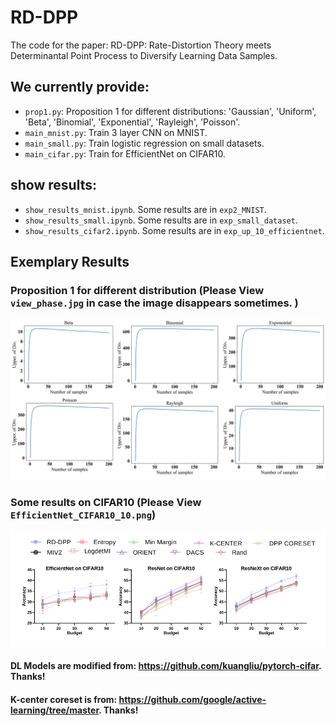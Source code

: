 # RD-DPP
The code for the paper: RD-DPP: Rate-Distortion Theory meets Determinantal Point Process to Diversify Learning Data Samples.

## We currently provide:
- ```prop1.py```: Proposition 1 for different distributions:
'Gaussian', 'Uniform', 'Beta', 'Binomial', 'Exponential', 'Rayleigh', 'Poisson'.
- ```main_mnist.py```: Train 3 layer CNN on MNIST.
- ```main_small.py```: Train logistic regression on small datasets.
- ```main_cifar.py```: Train for EfficientNet on CIFAR10. 


## show results:
- ```show_results_mnist.ipynb```. Some results are in ```exp2_MNIST```.
- ```show_results_small.ipynb```. Some results are in ```exp_small_dataset```.
- ```show_results_cifar2.ipynb```. Some results are in ```exp_up_10_efficientnet```.


## Exemplary Results
### Proposition 1 for different distribution (Please View ```view_phase.jpg``` in case the image disappears sometimes. )

<div align="center">
	<img src="https://github.com/XiwenChen-Clemson/RD-DPP/blob/main/view_phase.jpg" alt="Editor" width="800">
</div>

### Some results on CIFAR10 (Please View ```EfficientNet_CIFAR10_10.png```)

<div align="center">
	<img src="https://github.com/XiwenChen-Clemson/RD-DPP/blob/main/threenet_result.pdf" alt="Editor" width="800">
</div>





#### DL Models are modified from: https://github.com/kuangliu/pytorch-cifar. Thanks!
#### K-center coreset is from: https://github.com/google/active-learning/tree/master. Thanks!


